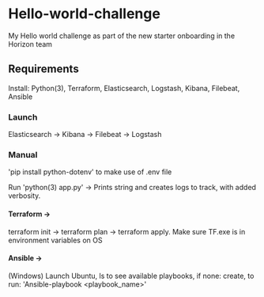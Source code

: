 # Hello-world-challenge
My Hello world challenge as part of the new starter onboarding in the Horizon team

## Requirements
Install: Python(3), Terraform, Elasticsearch, Logstash, Kibana, Filebeat, Ansible

### Launch
Elasticsearch -> Kibana -> Filebeat -> Logstash

### Manual
'pip install python-dotenv' to make use of .env file

Run 'python(3) app.py' -> Prints string and creates logs to track, with added verbosity.

#### Terraform ->
terraform init -> terraform plan -> terraform apply.
Make sure TF.exe is in environment variables on OS

#### Ansible ->
(Windows) Launch Ubuntu, ls to see available playbooks, if none: create, to run: 'Ansible-playbook <playbook_name>'